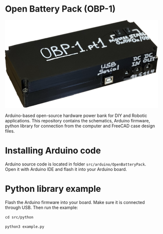 # Open Battery Pack (OBP-1)

![OBP Assembled](/img/obp-assembled.png)

Arduino-based open-source hardware power bank for DIY and Robotic applications. This repository contains the schematics, Arduino firmware, python library for connection from the computer and FreeCAD case design files. 

# Installing Arduino code
Arduino source code is located in folder `src/arduino/OpenBatteryPack`. Open it with Arduino IDE and flash it into your Arduino board.

# Python library example
Flash the Arduino firmware into your board. Make sure it is connected through USB. Then run the example:

`cd src/python`

`python3 example.py`
